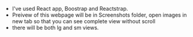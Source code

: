 - I've used React app, Boostrap and Reactstrap.
- Preivew of this webpage will be in Screenshots folder, open images in new tab so that you can see complete view without scroll
- there will be both lg and sm views.
